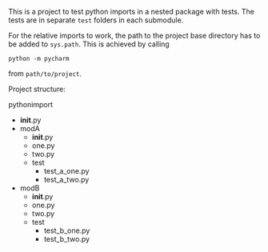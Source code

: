 This is a project to test python imports in a nested package with tests.
The tests are in separate `test` folders in each submodule.

For the relative imports to work, the path to the project base directory has
 to be added to `sys.path`. This is achieved by calling

`python -m pycharm`

from `path/to/project`.

Project structure:

pythonimport

- __init__.py
- modA
  - __init__.py
  - one.py
  - two.py
  - test
    - test_a_one.py
    - test_a_two.py
- modB
  - __init__.py
  - one.py
  - two.py
  - test
    - test_b_one.py
    - test_b_two.py
